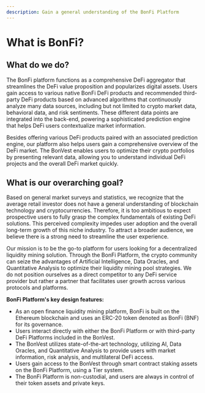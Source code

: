 ```yaml
---
description: Gain a general understanding of the BonFi Platform
---
```


# What is BonFi?

## **What do we do?**

The BonFi platform functions as a comprehensive DeFi aggregator that streamlines the DeFi value proposition and popularizes digital assets. Users gain access to various native BonFi DeFi products and recommended third-party DeFi products based on advanced algorithms that continuously analyze many data sources, including but not limited to crypto market data, behavioral data, and risk sentiments. These different data points are integrated into the back-end, powering a sophisticated prediction engine that helps DeFi users contextualize market information.

Besides offering various DeFi products paired with an associated prediction engine, our platform also helps users gain a comprehensive overview of the DeFi market. The BonVest enables users to optimize their crypto portfolios by presenting relevant data, allowing you to understand individual DeFi projects and the overall DeFi market quickly.

## **What is our overarching goal?**

Based on general market surveys and statistics, we recognize that the average retail investor does not have a general understanding of blockchain technology and cryptocurrencies. Therefore, it is too ambitious to expect prospective users to fully grasp the complex fundamentals of existing DeFi solutions. This perceived complexity impedes user adoption and the overall long-term growth of this niche industry. To attract a broader audience, we believe there is a strong need to streamline the user experience.

Our mission is to be the go-to platform for users looking for a decentralized liquidity mining solution.     Through the BonFi Platform, the crypto community can seize the advantages of Artificial Intelligence, Data Oracles, and Quantitative Analysis to optimize their liquidity mining pool strategies. We do not position ourselves as a direct competitor to any DeFi service provider but rather a partner that facilitates user growth across various protocols and platforms. 

**BonFi Platform's key design features:**

* As an open finance liquidity mining platform, BonFi is built on the Ethereum blockchain and uses an ERC-20 token denoted as BonFi \(BNF\) for its governance.
* Users interact directly with either the BonFi Platform or with third-party DeFi Platforms included in the BonVest.
* The BonVest utilizes state-of-the-art technology, utilizing AI, Data Oracles, and Quantitative Analysis to provide users with market information, risk analysis, and multilateral DeFi access.
* Users gain access to the BonVest through smart contract staking assets on the BonFi Platform, using a Tier system.
* The BonFi Platform is non-custodial, and users are always in control of their token assets and private keys.

